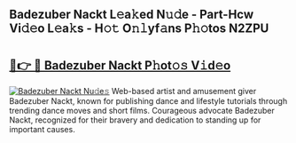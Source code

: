 ## Badezuber Nackt L𝚎a𝚔ed N𝚞𝚍e - Part-Hcw Vi𝚍𝚎o L𝚎a𝚔s - H𝚘𝚝 O𝚗𝚕yf𝚊ns P𝚑𝚘tos N2ZPU

# <h2><a href="http://kf91cq4.oniu.top/?m=Badezuber+Nackt">🔗👉 🔴 Badezuber Nackt P𝚑ot𝚘𝚜 V𝚒d𝚎o</a></h2>

[![Badezuber Nackt Nu𝚍e𝚜](https://i.imgur.com/0qMVB7G.gif)](http://kf91cq4.oniu.top/?m=Badezuber+Nackt)
Web-based artist and amusement giver Badezuber Nackt, known for publishing dance and lifestyle tutorials through trending dance moves and short films. Courageous advocate Badezuber Nackt, recognized for their bravery and dedication to standing up for important causes.  

